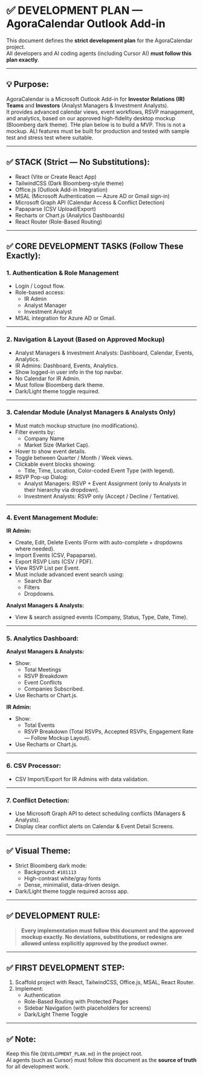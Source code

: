 # ✅ DEVELOPMENT PLAN — AgoraCalendar Outlook Add-in

This document defines the **strict development plan** for the AgoraCalendar project.  
All developers and AI coding agents (including Cursor AI) **must follow this plan exactly**.

---

## 💡 Purpose:
AgoraCalendar is a Microsoft Outlook Add-in for **Investor Relations (IR) Teams** and **Investors** (Analyst Managers & Investment Analysts).  
It provides advanced calendar views, event workflows, RSVP management, and analytics, based on our approved high-fidelity desktop mockup (Bloomberg dark theme). THe plan below is to build a MVP. This is not a mockup. ALl features must be built for production and tested with sample test and stress test where suitable.

---

## ✅ STACK (Strict — No Substitutions):
- React (Vite or Create React App)
- TailwindCSS (Dark Bloomberg-style theme)
- Office.js (Outlook Add-in Integration)
- MSAL (Microsoft Authentication — Azure AD or Gmail sign-in)
- Microsoft Graph API (Calendar Access & Conflict Detection)
- Papaparse (CSV Upload/Export)
- Recharts or Chart.js (Analytics Dashboards)
- React Router (Role-Based Routing)

---

## ✅ CORE DEVELOPMENT TASKS (Follow These Exactly):

### 1. Authentication & Role Management
- Login / Logout flow.
- Role-based access:
  - IR Admin
  - Analyst Manager
  - Investment Analyst
- MSAL integration for Azure AD or Gmail.

---

### 2. Navigation & Layout (Based on Approved Mockup)
- Analyst Managers & Investment Analysts: Dashboard, Calendar, Events, Analytics.
- IR Admins: Dashboard, Events, Analytics.
- Show logged-in user info in the top navbar.
- No Calendar for IR Admin.
- Must follow Bloomberg dark theme.
- Dark/Light theme toggle required.

---

### 3. Calendar Module (Analyst Managers & Analysts Only)
- Must match mockup structure (no modifications).
- Filter events by:
  - Company Name
  - Market Size (Market Cap).
- Hover to show event details.
- Toggle between Quarter / Month / Week views.
- Clickable event blocks showing:
  - Title, Time, Location, Color-coded Event Type (with legend).
- RSVP Pop-up Dialog:
  - Analyst Managers: RSVP + Event Assignment (only to Analysts in their hierarchy via dropdown).
  - Investment Analysts: RSVP only (Accept / Decline / Tentative).

---

### 4. Event Management Module:
**IR Admin:**
- Create, Edit, Delete Events (Form with auto-complete + dropdowns where needed).
- Import Events (CSV, Papaparse).
- Export RSVP Lists (CSV / PDF).
- View RSVP List per Event.
- Must include advanced event search using:
  - Search Bar
  - Filters
  - Dropdowns.

**Analyst Managers & Analysts:**
- View & search assigned events (Company, Status, Type, Date, Time).

---

### 5. Analytics Dashboard:
**Analyst Managers & Analysts:**
- Show:
  - Total Meetings
  - RSVP Breakdown
  - Event Conflicts
  - Companies Subscribed.
- Use Recharts or Chart.js.

**IR Admin:**
- Show:
  - Total Events
  - RSVP Breakdown (Total RSVPs, Accepted RSVPs, Engagement Rate — Follow Mockup Layout).
- Use Recharts or Chart.js.

---

### 6. CSV Processor:
- CSV Import/Export for IR Admins with data validation.

---

### 7. Conflict Detection:
- Use Microsoft Graph API to detect scheduling conflicts (Managers & Analysts).
- Display clear conflict alerts on Calendar & Event Detail Screens.

---

## ✅ Visual Theme:
- Strict Bloomberg dark mode:
  - Background: `#101113`
  - High-contrast white/gray fonts
  - Dense, minimalist, data-driven design.
- Dark/Light theme toggle required across app.

---

## ✅ DEVELOPMENT RULE:
> **Every implementation must follow this document and the approved mockup exactly. No deviations, substitutions, or redesigns are allowed unless explicitly approved by the product owner.**

---

## ✅ FIRST DEVELOPMENT STEP:
1. Scaffold project with React, TailwindCSS, Office.js, MSAL, React Router.
2. Implement:
   - Authentication
   - Role-Based Routing with Protected Pages
   - Sidebar Navigation (with placeholders for screens)
   - Dark/Light Theme Toggle

---

## ✅ Note:
Keep this file (`DEVELOPMENT_PLAN.md`) in the project root.  
AI agents (such as Cursor) must follow this document as the **source of truth** for all development work.

